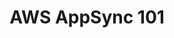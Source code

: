 ---
title: AWS AppSync 101
description: AWS AppSync has been one of the powerful integration service for Front-end and AWS serverless backend. The modern day applications which are developed in domains such as Chat, IoT, Mobile apps, Web apps choose AppSync over AWS API Gateway. 
authorIds:
  - jones-zachariah-noel-n
href: https://dev.to/awscommunity-asean/aws-appsync-101-53lj
banner: "./banner.jfif"
platforms: 
  - JavaScript
  - GraphQL
  - AWS
categories: 
  - Amplify API
  - Amplify Console
  - Amplify SDK
---
